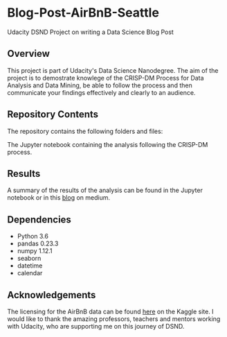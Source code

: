 # Blog-Post-AirBnB-Seattle

Udacity DSND Project on writing a Data Science Blog Post

## Overview

This project is part of Udacity's Data Science Nanodegree. The aim of the project is to demostrate knowlege of the CRISP-DM Process for Data Analysis and Data Mining, be able to follow the process and then communicate your findings effectively and clearly to an audience.

## Repository Contents

The repository contains the following folders and files:

The Jupyter notebook containing the analysis following the CRISP-DM process.

## Results

A summary of the results of the analysis can be found in the Jupyter notebook or in this [blog](https://medium.com/@paul.stancliffe/sleeping-and-not-sleepless-in-seattle-with-airbnb-76eab905598f) on medium.

## Dependencies

   - Python 3.6
   - pandas 0.23.3
   - numpy 1.12.1
   - seaborn
   - datetime
   - calendar

## Acknowledgements

The licensing for the AirBnB data can be found [here](https://www.kaggle.com/airbnb/seattle/home) on the Kaggle site. I would like to thank the amazing professors, teachers and mentors working with Udacity, who are supporting me on this journey of DSND.
